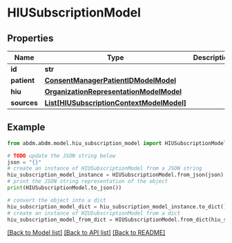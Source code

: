 # HIUSubscriptionModel


## Properties

Name | Type | Description | Notes
------------ | ------------- | ------------- | -------------
**id** | **str** |  | 
**patient** | [**ConsentManagerPatientIDModelModel**](ConsentManagerPatientIDModel.md) |  | 
**hiu** | [**OrganizationRepresentationModelModel**](OrganizationRepresentationModel.md) |  | 
**sources** | [**List[HIUSubscriptionContextModelModel]**](HIUSubscriptionContextModel.md) |  | 

## Example

```python
from abdm.abdm.model.hiu_subscription_model import HIUSubscriptionModel

# TODO update the JSON string below
json = "{}"
# create an instance of HIUSubscriptionModel from a JSON string
hiu_subscription_model_instance = HIUSubscriptionModel.from_json(json)
# print the JSON string representation of the object
print(HIUSubscriptionModel.to_json())

# convert the object into a dict
hiu_subscription_model_dict = hiu_subscription_model_instance.to_dict()
# create an instance of HIUSubscriptionModel from a dict
hiu_subscription_model_from_dict = HIUSubscriptionModel.from_dict(hiu_subscription_model_dict)
```
[[Back to Model list]](../README.md#documentation-for-models) [[Back to API list]](../README.md#documentation-for-api-endpoints) [[Back to README]](../README.md)


